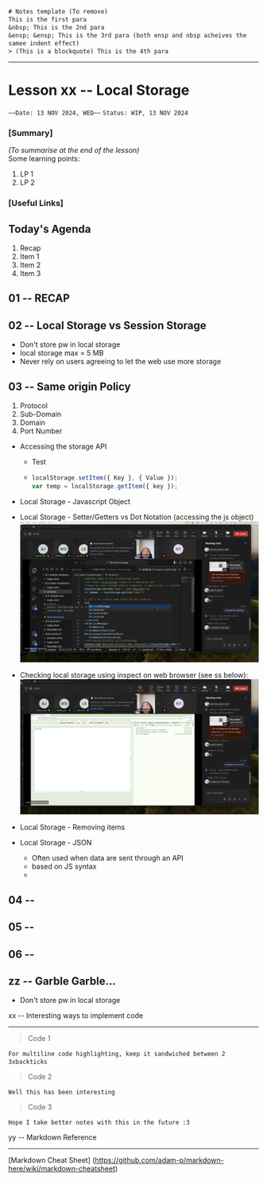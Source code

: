 ```
# Notes template (To remove)
This is the first para
&nbsp; This is the 2nd para
&ensp; &ensp; This is the 3rd para (both ensp and nbsp acheives the samee indent effect)
> (This is a blockquote) This is the 4th para
```

---

# Lesson xx -- Local Storage

`~~Date: 13 NOV 2024, WED~~`
`Status: WIP, 13 NOV 2024`

### [Summary]

_(To summarise at the end of the lesson)_  
Some learning points:

1. LP 1
2. LP 2

### [Useful Links]

## Today's Agenda

1. Recap
2. Item 1
3. Item 2
4. Item 3

## 01 -- RECAP

## 02 -- Local Storage vs Session Storage

- Don't store pw in local storage
- local storage max = 5 MB
- Never rely on users agreeing to let the web use more storage

## 03 -- Same origin Policy

1. Protocol
2. Sub-Domain
3. Domain
4. Port Number

- Accessing the storage API
  - Test
  - ```javascript
    localStorage.setItem({ Key }, { Value });
    var temp = localStorage.getItem({ key });
    ```
- Local Storage - Javascript Object
- Local Storage - Setter/Getters vs Dot Notation (accessing the js object)
  ![alt text](image.png) <br>

- Checking local storage using inspect on web browser (see ss below):
  ![alt text](image-1.png) <br>

- Local Storage - Removing items

- Local Storage - JSON
  - Often used when data are sent through an API
  - based on JS syntax
  -

## 04 --

## 05 --

## 06 --

## zz -- Garble Garble...

- Don't store pw in local storage

xx -- Interesting ways to implement code

---

> Code 1

```
For multiline code highlighting, keep it sandwiched between 2 3xbackticks
```

> Code 2

```
Well this has been interesting
```

> Code 3

```
Hope I take better notes with this in the future :3
```

yy -- Markdown Reference

---

[Markdown Cheat Sheet] (https://github.com/adam-p/markdown-here/wiki/markdown-cheatsheet)
